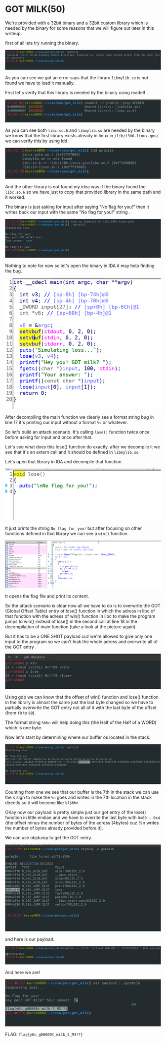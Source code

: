 # GOT MILK(50)

We're provided with a 32bit binary and a 32bit custom library which is needed by the binary for some reasons that we will figure out later in this writeup.

first of all lets try running the binary.


![img1](running.png)

As you can see we got an error says that the library `libmylib.so` is not found we have to load it manually.

First let's verify that this library is needed by the binary using readelf .


![img2](needed.png)

As you can see both `libc.so.6` and `libmylib.so` are needed by the binary we know that the first library exists already in linux in `/lib/i386-linux-gnu/` we can verify this by using ldd.


![img3](ldd.png)


And the other library is not found my idea was if the binary found the `libc.so.6` so we have just to copy that provided library in the same path and it worked.

The binary is just asking for input after saying "No flag for you!" then it writes back our input with the same "No flag for you!" string . 


![img11](exec.png)


Nothing to note for now so let's open the binary in IDA it may help finding the bug.

![img3](ida.png)

After decompiling the main function we clearly see a format string bug in line 17 it's printing our input without a format `%s` or whatever.

So let's build an attack scenario. It's calling `lose()` function twice once before asking for input and once after that.

Let's see what does this lose() function do exactly.
after we decompile it we see that it's an extern call and it should be defined in `libmylib.so`.

Let's open that library in IDA and decompile that function.

![img4](ida1.png)

It just prints the string `No flag for you!` but after focusing on other functions defined in that library we can see a `win()` function.

![img5](ida2.png)

It opens the flag file and print its content.

So the attack scenario is clear now all we have to do is to overwrite the GOT (Global Offset Table) entry of lose() function in which the adress in libc of that function with the adress of win() function in libc to make the program jumps to win() instead of lose() in the second call at line 18 in the decompilation of main function (take a look at the picture again). 

But it has to be a ONE SHOT payload cuz we're allowed to give only one input to the program so we can't leak the whole adress and overwrite all of the GOT entry .

![img6](gdb.png)

Using gdb we can know that the offset of win() function and lose() function in the library is almost the same just the last byte changed so we have to partially overwrite the GOT entry not all of it with the last byte of the offset (from `f8` to `89`).

The format string `%hhn` will help doing this (the Half of the Half of a WORD) which is one byte.

Now let's start by determining where our buffer os located in the stack.

![img7](off.png)

Counting from one we see that our buffer is the 7th in the stack we can use the `$` sign to make the `%n` goes and writes in the 7th location in the stack directly so it will become like `%7$hhn`

OKay now our payload is pretty simple just our got entry of the lose() function in little endian and we have to overrite the last byte with  `0x89 - 0x4` (the offset minus the number of bytes of the adress (4bytes) cuz %n writes the number of bytes already provided before it).

We can use objdump to get the GOT entry.

![img8](objdump.png)

and here is our payload.

![img9](pay.png)


And here we are!

![img10](fl.png)

FLAG: `flag{y0u_g00000t_mi1k_4_M3!?}`
